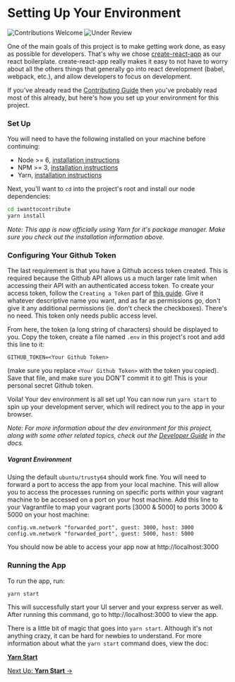# Setting Up Your Environment

![Contributions Welcome][contributing-badge] ![Under Review][under-review-badge]

One of the main goals of this project is to make getting work done, as easy as possible for developers. That's why we chose [create-react-app]() as our react boilerplate. create-react-app really makes it easy to not have to worry about all the others things that generally go into react development (babel, webpack, etc.), and allow developers to focus on development.

If you've already read the [Contributing Guide]() then you've probably read most of this already, but here's how you set up your environment for this project.

### Set Up

You will need to have the following installed on your machine before continuing:

- Node >= 6, [installation instructions](https://docs.npmjs.com/getting-started/installing-node)
- NPM >= 3, [installation instructions](http://blog.npmjs.org/post/85484771375/how-to-install-npm)
- Yarn, [installation instructions](https://yarnpkg.com/lang/en/docs/install/)

Next, you'll want to `cd` into the project's root and install our node dependencies:

```bash
cd iwanttocontribute
yarn install
```

_Note: This app is now officially using Yarn for it's package manager. Make sure you check out the installation information above._

### Configuring Your Github Token

The last requirement is that you have a Github access token created. This is required because the Github API allows us a much larger rate limit when accessing their API with an authenticated access token. To create your access token, follow the `Creating a Token` part of [this guide](https://help.github.com/articles/creating-a-personal-access-token-for-the-command-line/#creating-a-token). Give it whatever descriptive name you want, and as far as permissions go, don't give it any additional permissions (ie. don't check the checkboxes). There's no need. This token only needs public access level.

From here, the token (a long string of characters) should be displayed to you. Copy the token, create a file named `.env` in this project's root and add this line to it:

```
GITHUB_TOKEN=<Your Github Token>

```

(make sure you replace `<Your Github Token>` with the token you copied). Save that file, and make sure you DON'T commit it to git! This is your personal secret Github token.

Voila! Your dev environment is all set up! You can now run `yarn start` to spin up your development server, which will redirect you to the app in your browser.

_Note: For more information about the dev environment for this project, along with some other related topics, check out the [Developer Guide](docs/developer-guide/README.md) in the docs._

##### Vagrant Environment

Using the default `ubuntu/trusty64` should work fine. You will need to forward a port to access the app from your local machine. This will allow you to access the processes running on specific ports within your vagrant machine to be accessed on a port on your host machine. Add this line to your Vagrantfile to map your vagrant ports [3000 & 5000] to ports 3000 & 5000 on your host machine:

```
config.vm.network "forwarded_port", guest: 3000, host: 3000
config.vm.network "forwarded_port", guest: 5000, host: 5000
```

You should now be able to access your app now at http://localhost:3000

### Running the App

To run the app, run:

```
yarn start
```

This will successfully start your UI server and your express server as well. After running this command, go to http://localhost:3000 to view the app.

There is a little bit of magic that goes into `yarn start`. Although it's not anything crazy, it can be hard for newbies to understand. For more information about what the `yarn start` command does, view the doc:

**[Yarn Start](yarn-start.md)**

[Next Up: **Yarn Start** &#x2192;](yarn-start.md)

[contributing-badge]: https://img.shields.io/badge/contributions-welcome!-4BADFF.svg
[coming-soon-badge]: https://img.shields.io/badge/coming-soon!-FF6262.svg
[in-progress-badge]: https://img.shields.io/badge/in-progress-EDE128.svg
[under-review-badge]: https://img.shields.io/badge/under-review-C486FF.svg
